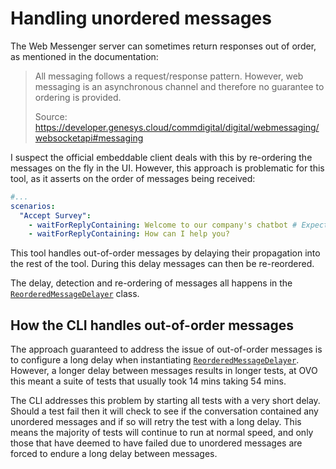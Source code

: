 # Handling unordered messages

The Web Messenger server can sometimes return responses out of order, as mentioned in the documentation:
> All messaging follows a request/response pattern. However, web messaging is an asynchronous
> channel and therefore no guarantee to ordering is provided.
>
> Source: https://developer.genesys.cloud/commdigital/digital/webmessaging/websocketapi#messaging

I suspect the official embeddable client deals with this by re-ordering the messages on the fly in the UI. However,
this approach is problematic for this tool, as it asserts on the order of messages being received:

```yaml
#...
scenarios:
  "Accept Survey":
    - waitForReplyContaining: Welcome to our company's chatbot # Expected to come first
    - waitForReplyContaining: How can I help you?
```

This tool handles out-of-order messages by delaying their propagation into the rest of the tool. During this delay messages
can then be re-reordered.

The delay, detection and re-ordering of messages all happens in the [`ReorderedMessageDelayer`](./api/classes/ReorderedMessageDelayer.md) class.

## How the CLI handles out-of-order messages

The approach guaranteed to address the issue of out-of-order messages is to configure a long delay when instantiating [`ReorderedMessageDelayer`](./api/classes/ReorderedMessageDelayer.md).
However, a longer delay between messages results in longer tests, at OVO this meant a suite of tests that usually took 14 mins taking 54 mins.

The CLI addresses this problem by starting all tests with a very short delay. Should a test fail then it will check to see if
the conversation contained any unordered messages and if so will retry the test with a long delay. This means the majority of tests
will continue to run at normal speed, and only those that have deemed to have failed due to unordered messages are forced to endure a
long delay between messages.
